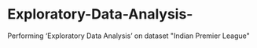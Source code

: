 # Exploratory-Data-Analysis-
Performing ‘Exploratory Data Analysis’ on dataset "Indian Premier League"
